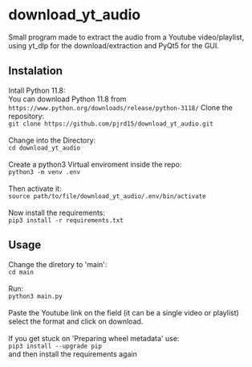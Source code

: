 # download_yt_audio
Small program made to extract the audio from a Youtube video/playlist, using yt_dlp for the download/extraction and PyQt5 for the GUI.

## Instalation
Intall Python 11.8:<br>
You can download Python 11.8 from ``` https://www.python.org/downloads/release/python-3118/```
Clone the repository:<br>
```git clone https://github.com/pjrd15/download_yt_audio.git```<br><br>
Change into the Directory:<br>
```cd download_yt_audio```<br><br>
Create a python3 Virtual enviroment inside the repo:<br>
```python3 -m venv .env```<br><br>
Then activate it:<br>
```source path/to/file/download_yt_audio/.env/bin/activate```<br><br>
Now install the requirements:<br>
```pip3 install -r requirements.txt```

## Usage
Change the diretory to 'main':<br>
```cd main```<br><br>
Run:<br>
```python3 main.py```<br><br>
Paste the Youtube link on the field (it can be a single video or playlist)<br>
select the format and click on download.<br><br>
If you get stuck on 'Preparing wheel metadata' use:<br>
```pip3 install --upgrade pip```<br>
and then install the requirements again
